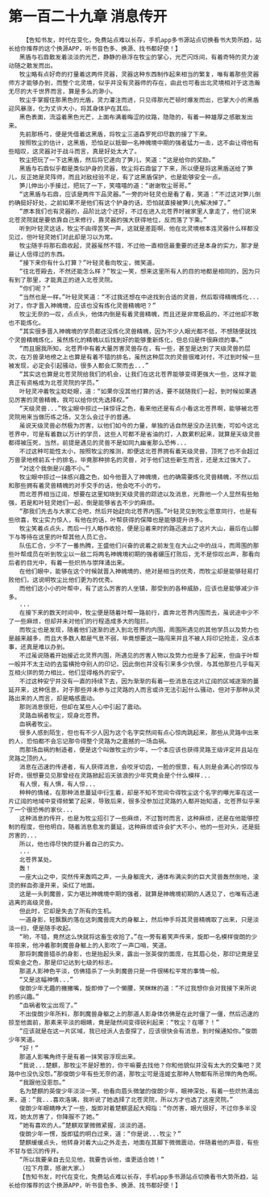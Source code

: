# 第一百二十九章 消息传开
        【告知书友，时代在变化，免费站点难以长存，手机app多书源站点切换看书大势所趋，站长给你推荐的这个换源APP，听书音色多、换源、找书都好使！】
       黑盾与石鼎散发着淡淡的光芒，静静的悬浮在牧尘的掌心，光芒闪烁间，有着奇特的灵力波动随之散发而出。
       牧尘略有点好奇的打量着这两件灵器，灵器这种东西制作起来相当的繁复，唯有着那些灵器师方才能够办到，而整个北灵境，似乎并没有灵器师的存在，由此也可看出北灵境相对于这浩瀚无尽的大千世界而言，算是多么的渺小。
       牧尘手掌握住那黑色的光盾，灵力灌注而进，只见得那光芒顿时爆发而出，巴掌大小的黑盾迎风暴涨，化为丈许大小，将其身体护在其后。
       黑色表面，流溢着黑色光芒，上面布满着晦涩的纹路，隐隐的，有着一种雄厚之感散发出来。
       先前那杨弓，便是凭借着这黑盾，将牧尘三道森罗死印尽数的接了下来。
       按照牧尘的估计，这黑盾，恐怕足以抵御一名神魄境中期的强者猛力一击，这不由让得他有些暗叹，这灵器对于战斗而言，真是好处太大了。
       牧尘把玩了一下这黑盾，然后将它递向了笋儿，笑道：“这是给你的奖励。”
       黑盾与石鼎似乎都是类似护身的灵器，牧尘将石鼎留了下来，所以便是将这黑盾送给了笋儿，反正她是灵阵师，而且对敌经验不足，有了这黑盾保护，也是能够安全一点。
       笋儿伸出小手接过，把玩了一下，笑嘻嘻的道：“谢谢牧尘哥哥。”
       “这黑盾与石鼎，应该是两件下品灵器。”一旁的叶轻灵也是看了看，笑道：“不过这对笋儿倒的确挺好好处，之前如果不是他们有这个护身的话，恐怕就直接被笋儿先解决掉了。”
       “原本我们也有灵器的，品阶比这个还好，不过在进入北苍界时被家里人拿走了，他们说来北苍灵院就是要依靠自己来修行，靠灵器的强大获得地位，反而落了下乘。”
       听到叶轻灵这话，牧尘不由得苦笑一声，这就是差距啊，他在北灵境根本连灵器什么样都没见过，但叶轻灵她们对此却是习以为常。
       牧尘随手将那石鼎收起，灵器虽然不错，不过他一直相信最重要的还是本身的实力，那才是最让人信得过的东西。
       “接下来你有什么打算？”叶轻灵看向牧尘，微笑道。
       “往北苍殿去，不然还能怎么样？”牧尘一笑，想来这里所有人的目的地都是相同的，因为只有到了那里，才能真正的进入北苍灵院。
       “你们呢？”
       “当然也是一样。”叶轻灵笑道：“不过我还想在中途找到合适的灵兽，然后取得精魄炼化...对了，你才晋入神魄境，应该也没有炼化灵兽精魄吧？”
       牧尘无奈的一叹，点点头，他体内倒是有着灵兽精魄，而且还是非常极品的，不过他却不敢也不能炼化。
       “其实很多晋入神魄境的学员都还没炼化灵兽精魄，因为不少人眼光都不低，不想随便就找个灵兽精魄炼化，虽然炼化的精魄以后找到好的能够重新炼化，但总归是件很麻烦的事。”
       “而且据我所知，北苍界中有着大量厉害灵兽存在，有一些，甚至是达到了天级灵兽的层次，在万兽录地榜之上也算是有着不错的排名，虽然这种层次的灵兽很难对付，不过到时候一旦被发现，必定会引起骚动，很多人都会汇聚而去...”
       “其实这也算是北苍灵院给我们的机会，让我们在这北苍界能够变得更强大一些，这样才能真正有资格成为北苍灵院的学员。”
       叶轻灵冲着牧尘眨眨眼，道：“如果你没其他打算的话，要不就随我们一起，到时候如果遇见厉害的灵兽精魄，我可以给你优先选择权。”
       “天级灵兽...”牧尘眼中掠过一抹惊讶之色，看来他还是有点小看这北苍界啊，能够被北苍灵院用来当做历练之场，又怎么会过于的普通。
       虽说天级灵兽必然极为厉害，以他们如今的力量，单独的话自然是没办法抗衡，可如今这北苍界中，可是有着数以万计的学员，这些人可都不是省油的灯，人数累积起来，就算是天级灵兽都得被压死，当然，前提是遇见的灵兽不是如同九幽雀那么恐怖...
       不过这种可能性太小，按照牧尘的推测，即便这北苍界拥有着天级灵兽，顶死了也不会超过万兽录地榜前五十的排名，毕竟那种排名的灵兽，对于他们这些新生而言，还是太过强大了。
       “对这个我倒是兴趣不小。”
       牧尘眼中掠过一抹感兴趣之色，如今他晋入了神魄境，也的确需要炼化灵兽精魄，不然以后和那些拥有着灵兽精魄的对手交手的话，他会吃不小的亏。
       而北苍界相当辽阔，想要在这里知晓到天级灵兽的踪迹以及消息，光靠他一个人显然有些勉强，若是和叶轻灵她们一起，倒是能够省去不少的麻烦。
       “那我们先去与大家汇合吧，然后开始赶向北苍界内围。”叶轻灵见到牧尘愿意同行，也是有些欣喜，牧尘实力惊人，有他在的话，叶帮获得的保障也是能够提升许多。
       牧尘笑着点点头，而后一行人略作收拾，便是沿着来时的路迅速出了这片大山，最后在山脚下与等待在这里的叶帮其他人员汇合。
       队伍汇合，少不了一番热腾，王盛他们兴奋的说着之前发生在大山之中的战斗，而周围的那些叶帮成员在听到牧尘以一敌二将两名神魄境初期的强者碾压打败后，无不是惊叹出声，那看向后者的目光中，有着一些炽热与崇拜涌出来。
       在他们眼中，能够在这个时候就晋入神魄境的，绝对是相当的优秀，而牧尘却是能够轻易打败他们，这说明牧尘比他们更为的优秀。
       而他们这小小的叶帮中，有了这么厉害的人坐镇，那受到的各种威胁，应该也是能够减少许多。
       ...
       在接下来的数天时间中，牧尘便是随着叶帮一路前行，直奔北苍界内围而去，虽说途中少不了一些麻烦，但却并未对他们的行程造成多大的阻拦。
       而牧尘也是发现，随着他们逐渐的进入到北苍界的内围，周围所遇见的其他学员以及势力也是越来越多，而且大多数人都是气息不弱，毕竟想要这一路闯来并且不被人将印记抢走，没点本事，还真是难以办到。
       不过虽说随着开始接近北灵界内围，所遇见的厉害人物以及势力也是多了起来，但由于叶帮一般并不太主动的去蛮横抢夺别人的印记，因此倒也并没有引来多少仇恨，与其他那些几乎每天互相火拼的势力相比，他们显得格外的安宁。
       不过这种安宁并没有一直的持续下去，因为渐渐的有着一些消息在这片辽阔的区域逐渐的蔓延开来，这种信息，对于那些并未参与过灵路的人而言或许无法引起什么骚动，但对于那种从灵路出来的人而言，却是略感震动。
       那则消息很短，但却在某些人心中引起了震动。
       灵路血祸者牧尘，现身北苍界。
       血祸者牧尘。
       很多人感到陌生，但也有不少人因为这个名字突然间有点心惊肉跳起来，那些从灵路中出来的人，恐怕都不会忘记那令得整个灵路为之震撼的一场血祸。
       而那场血祸的制造者，便是这个叫做牧尘的少年，一个本应该也获得灵路王级评定并且站在灵路之顶的人。
       消息在迅速的传递者，有人获得消息，会咬牙切齿，一脸的恨意，有人则是会满心的惊叹与好奇，很想要见见那曾经在灵路掀起滔天骇浪的少年究竟会是个什么模样...
       有人恨，有人惧，有人惊...
       种种的情绪，在那种消息蔓延中衍生着，却是不知不觉间令得牧尘这个名字的曝光率在这一片辽阔的地域中变得频繁了起来，导致后来，很多没参加过灵路的人都开始知道，北苍界似乎来了一个很恐怖的家伙...
       这种消息的传开，也是为牧尘招引了一些麻烦，不过暂时而言，这种麻烦，还是在他能够控制的程度，但他明白，随着消息愈发的蔓延，这种麻烦或许会扩大不小，他的一些对头，还是挺厉害的...
       所以，他也得尽快的提升着自己的实力。
       ...
       北苍界某处。
       轰！
       一座大山之中，突然传来轰鸣之声，一头身躯庞大，通体布满尖刺的巨大灵兽轰然倒地，滚烫的鲜血弥漫开来，染红了地面。
       这是一头刺魔兽，实力堪比神魄境中期的强者，就算是神魄境初期的人遇见了，也唯有迅速逃离的高级灵兽。
       但此时，它却是失去了所有的生机。
       一道身影，轻飘飘的落在这刺魔兽庞大的身躯上，然后伸手将其灵兽精魄取了出来，只是淡淡一扫，便是随手收起。
       “哟，不错，竟然这么快就将这畜生收拾了。”在一旁有着笑声传来，旋即一名模样俊朗的少年掠来，他冲着那刺魔兽身躯上的人影吹了一声口哨，笑道。
       那将刺魔兽猎杀的身影，也是抬起头来，露出一张英俊的面庞，在其眉心处，那印记竟是呈现紫金之色，那是印记达到七级的标志。
       那道人影神色平淡，仿佛猎杀了一头刺魔兽只是一件很稀松平常的事情一般。
       “又是这幅神情...”
       俊朗少年无趣的撇撇嘴，旋即伸了一个懒腰，笑眯眯的道：“不过我想你会对我接下来所说的感兴趣。”
       “血祸者牧尘出现了。”
       不出俊朗少年所料，那刺魔兽身躯之上的那道人影身体仿佛是在此时僵了一僵，然后迅速的掠至他面前，那素来平淡的眼睛，竟是陡然间变得锐利起来：“牧尘？在哪？！”
       “应该就是在这一片区域，我已经派人去查探了，应该很快会有消息，到时候通知你。”俊朗少年笑道。
       “好！”
       那道人影嘴角终于是有着一抹笑容浮现出来。
       “我说...楚麒，那牧尘不是好惹的，你干嘛要去找他？你和他貌似并没有太大的交集吧？灵路中也没仇没怨。”那俊朗少年有些无奈的道，那牧尘可是连姬玄那种人物都有所忌惮的角色啊。
       “我跟他没恩怨。”
       名为楚麒的英俊少年淡淡一笑，他看向眉头微皱的俊朗少年，眼神深处，有着一些炽热涌出来，道：“我...喜欢洛璃，我听说了她选择了北苍灵院，所以方才也选了这座灵院。”
       俊朗少年眼睛睁大了一些，旋即对着楚麒竖起大拇指：“你厉害，眼光很好，不过你多半没戏，她太厉害了，你降服不了她。”
       “她有喜欢的人。”楚麒双掌微微紧握，淡淡的道。
       俊朗少年一愣，旋即猛的明白过来，道：“你是说...牧尘？”
       楚麒缓缓点头，他转身对着大山之外走去，地面在其脚下微微震动，伴随着他的声音，有些不甘与低沉的传开。
       “所以我要亲自去见见他，我要告诉他，谁更适合她！”
       （拉下月票，感谢大家。）
       【告知书友，时代在变化，免费站点难以长存，手机app多书源站点切换看书大势所趋，站长给你推荐的这个换源APP，听书音色多、换源、找书都好使！】